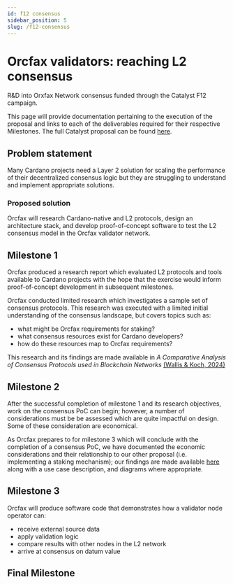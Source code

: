 ```yaml
---
id: f12 consensus
sidebar_position: 5
slug: /f12-consensus
---
```


# Orcfax validators: reaching L2 consensus

R&D into Orxfax Network consensus funded through the Catalyst F12 campaign.

This page will provide documentation pertaining to the execution of the proposal
and links to each of the deliverables required for their respective Milestones.
The full Catalyst proposal can be found [here][cat-1].

[cat-1]:
    https://projectcatalyst.io/funds/12/f12-cardano-use-cases-concept/orcfax-validators-reaching-l2-consensus

## Problem statement

Many Cardano projects need a Layer 2 solution for scaling the performance of
their decentralized consensus logic but they are struggling to understand and
implement appropriate solutions.

### Proposed solution

Orcfax will research Cardano-native and L2 protocols, design an architecture
stack, and develop proof-of-concept software to test the L2 consensus model in
the Orcfax validator network.

## Milestone 1

Orcfax produced a research report which evaluated L2 protocols and tools
available to Cardano projects with the hope that the exercise would inform
proof-of-concept development in subsequent milestones.

Orcfax conducted limited research which investigates a sample set of consensus
protocols. This research was executed with a limited initial understanding of
the consensus landscape, but covers topics such as:

-   what might be Orcfax requirements for staking?
-   what consensus resources exist for Cardano developers?
-   how do these resources map to Orcfax requirements?

This research and its findings are made available in _A Comparative Analysis of
Consensus Protocols used in Blockchain Networks_ [(Wallis &
Koch, 2024)][consensus-paper]

[consensus-paper]: ./wallis-koch--2024--a-comparative-analysis-consensus.md

## Milestone 2

After the successful completion of milestone 1 and its research objectives, work
on the consensus PoC can begin; however, a number of considerations must be be
assessed which are quite impactful on design. Some of these consideration are
economical.

As Orcfax prepares to for milestone 3 which will conclude with the completion of
a consensus PoC, we have documented the economic considerations and their
relationship to our other proposal (i.e. implementing a staking mechanism); our
findings are made available [here][m2-1] along with a use case description, and
diagrams where appropriate.

[m2-1]: ./f12-economic-model.md

## Milestone 3

Orcfax will produce software code that demonstrates how a validator node
operator can:

-   receive external source data
-   apply validation logic
-   compare results with other nodes in the L2 network
-   arrive at consensus on datum value

## Final Milestone
